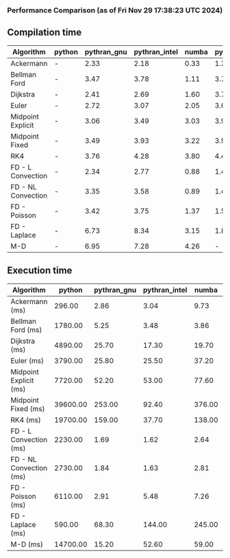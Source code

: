 ### Performance Comparison (as of Fri Nov 29 17:38:23 UTC 2024)
## Compilation time
Algorithm                 | python                    | pythran_gnu               | pythran_intel             | numba                     | pyccel_fortran_gnu        | pyccel_c_gnu              | pyccel_fortran_intel      | pyccel_c_intel           
------------------------- | ------------------------- | ------------------------- | ------------------------- | ------------------------- | ------------------------- | ------------------------- | ------------------------- | -------------------------
Ackermann                 | -                         | 2.33                      | 2.18                      | 0.33                      | 1.33                      | 1.31                      | 1.44                      | 1.40                     
Bellman Ford              | -                         | 3.47                      | 3.78                      | 1.11                      | 3.75                      | 3.98                      | 3.81                      | 3.98                     
Dijkstra                  | -                         | 2.41                      | 2.69                      | 1.60                      | 3.72                      | 4.00                      | 3.93                      | 4.06                     
Euler                     | -                         | 2.72                      | 3.07                      | 2.05                      | 3.66                      | 3.98                      | 3.80                      | 4.02                     
Midpoint Explicit         | -                         | 3.06                      | 3.49                      | 3.03                      | 3.90                      | 4.25                      | 4.03                      | 4.20                     
Midpoint Fixed            | -                         | 3.49                      | 3.93                      | 3.22                      | 3.93                      | 4.28                      | 4.12                      | 4.27                     
RK4                       | -                         | 3.76                      | 4.28                      | 3.80                      | 4.44                      | 4.66                      | 4.51                      | 4.71                     
FD - L Convection         | -                         | 2.34                      | 2.77                      | 0.88                      | 1.41                      | 3.97                      | 1.61                      | 3.99                     
FD - NL Convection        | -                         | 3.35                      | 3.58                      | 0.89                      | 1.41                      | 3.98                      | 1.63                      | 4.00                     
FD - Poisson              | -                         | 3.42                      | 3.75                      | 1.37                      | 1.56                      | 4.08                      | 2.89                      | 4.05                     
FD - Laplace              | -                         | 6.73                      | 8.34                      | 3.15                      | 1.88                      | 4.52                      | 2.18                      | 4.49                     
M-D                       | -                         | 6.95                      | 7.28                      | 4.26                      | -                         | -                         | -                         | -                        

## Execution time
Algorithm                 | python                    | pythran_gnu               | pythran_intel             | numba                     | pyccel_fortran_gnu        | pyccel_c_gnu              | pyccel_fortran_intel      | pyccel_c_intel           
------------------------- | ------------------------- | ------------------------- | ------------------------- | ------------------------- | ------------------------- | ------------------------- | ------------------------- | -------------------------
Ackermann (ms)            | 296.00                    | 2.86                      | 3.04                      | 9.73                      | 1.55                      | 1.55                      | 9.03                      | 4.33                     
Bellman Ford (ms)         | 1780.00                   | 5.25                      | 3.48                      | 3.86                      | 2.96                      | 6.13                      | -                         | 19.10                    
Dijkstra (ms)             | 4890.00                   | 25.70                     | 17.30                     | 19.70                     | 19.30                     | 31.60                     | -                         | 21.80                    
Euler (ms)                | 3790.00                   | 25.80                     | 25.50                     | 37.20                     | 14.70                     | 145.00                    | 14.10                     | 127.00                   
Midpoint Explicit (ms)    | 7720.00                   | 52.20                     | 53.00                     | 77.60                     | 22.70                     | 279.00                    | 16.20                     | 249.00                   
Midpoint Fixed (ms)       | 39600.00                  | 253.00                    | 92.40                     | 376.00                    | 77.10                     | 1390.00                   | 57.70                     | 1210.00                  
RK4 (ms)                  | 19700.00                  | 159.00                    | 37.70                     | 138.00                    | 32.10                     | 486.00                    | 37.50                     | 401.00                   
FD - L Convection (ms)    | 2230.00                   | 1.69                      | 1.62                      | 2.64                      | 1.49                      | 1.63                      | -                         | 4.09                     
FD - NL Convection (ms)   | 2730.00                   | 1.84                      | 1.63                      | 2.81                      | 1.84                      | 2.19                      | -                         | 4.11                     
FD - Poisson (ms)         | 6110.00                   | 2.91                      | 5.48                      | 7.26                      | 2.76                      | 3.79                      | -                         | 4.95                     
FD - Laplace (ms)         | 590.00                    | 68.30                     | 144.00                    | 245.00                    | 63.10                     | 285.00                    | -                         | 274.00                   
M-D (ms)                  | 14700.00                  | 15.20                     | 52.60                     | 59.00                     | -                         | -                         | -                         | -                        

